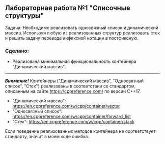 ## Лабораторная работа №1 "Списочные структуры"
Задача: Необходимо реализовать односвязный список и динамический массив. Используя любую из реализованных структур реализовать стек и решить задачу перевода инфиксной нотации в постфиксную.
### Сделано:
+ Реализована минимальная функциональность контейнера "Динамический массив".
---
***Внимание!*** Контейнеры ("Динамический массив", "Односвязный список", "Стек") реализованы в соответствии со стандартом, описанным на сайте https://cppreference.com/ по версии C++17. 
+ "Динамический массив": https://en.cppreference.com/w/cpp/container/vector
+ "Односвязный список": https://en.cppreference.com/w/cpp/container/forward_list
+ "Стек": https://en.cppreference.com/w/cpp/container/stack
<Enter>
Если поведение реализованных методов контейнера не соответствует стандарту, значит в моем коде ошибка.